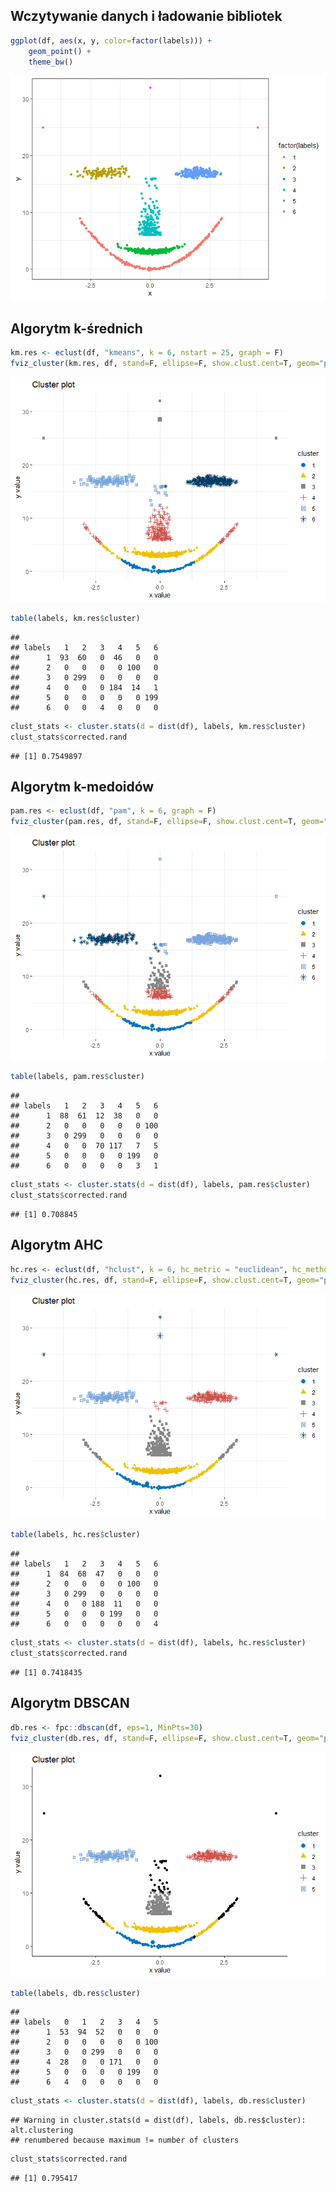 Wczytywanie danych i ładowanie bibliotek
----------------------------------------

``` r
ggplot(df, aes(x, y, color=factor(labels))) + 
    geom_point() + 
    theme_bw()
```

![](grupowanie_files/figure-markdown_github/sum-1.png)

Algorytm k-średnich
-------------------

``` r
km.res <- eclust(df, "kmeans", k = 6, nstart = 25, graph = F)
fviz_cluster(km.res, df, stand=F, ellipse=F, show.clust.cent=T, geom="point", palette = "jco", ggtheme = theme_minimal())
```

![](grupowanie_files/figure-markdown_github/k_mean-1.png)

``` r
table(labels, km.res$cluster)
```

    ##       
    ## labels   1   2   3   4   5   6
    ##      1  93  60   0  46   0   0
    ##      2   0   0   0   0 100   0
    ##      3   0 299   0   0   0   0
    ##      4   0   0   0 184  14   1
    ##      5   0   0   0   0   0 199
    ##      6   0   0   4   0   0   0

``` r
clust_stats <- cluster.stats(d = dist(df), labels, km.res$cluster)
clust_stats$corrected.rand
```

    ## [1] 0.7549897

Algorytm k-medoidów
-------------------

``` r
pam.res <- eclust(df, "pam", k = 6, graph = F)
fviz_cluster(pam.res, df, stand=F, ellipse=F, show.clust.cent=T, geom="point", palette = "jco", ggtheme = theme_minimal())
```

![](grupowanie_files/figure-markdown_github/k_m-1.png)

``` r
table(labels, pam.res$cluster)
```

    ##       
    ## labels   1   2   3   4   5   6
    ##      1  88  61  12  38   0   0
    ##      2   0   0   0   0   0 100
    ##      3   0 299   0   0   0   0
    ##      4   0   0  70 117   7   5
    ##      5   0   0   0   0 199   0
    ##      6   0   0   0   0   3   1

``` r
clust_stats <- cluster.stats(d = dist(df), labels, pam.res$cluster)
clust_stats$corrected.rand
```

    ## [1] 0.708845

Algorytm AHC
------------

``` r
hc.res <- eclust(df, "hclust", k = 6, hc_metric = "euclidean", hc_method = "ward.D2", graph = F)
fviz_cluster(hc.res, df, stand=F, ellipse=F, show.clust.cent=T, geom="point", palette = "jco", ggtheme = theme_minimal())
```

![](grupowanie_files/figure-markdown_github/ahc-1.png)

``` r
table(labels, hc.res$cluster)
```

    ##       
    ## labels   1   2   3   4   5   6
    ##      1  84  68  47   0   0   0
    ##      2   0   0   0   0 100   0
    ##      3   0 299   0   0   0   0
    ##      4   0   0 188  11   0   0
    ##      5   0   0   0 199   0   0
    ##      6   0   0   0   0   0   4

``` r
clust_stats <- cluster.stats(d = dist(df), labels, hc.res$cluster)
clust_stats$corrected.rand
```

    ## [1] 0.7418435

Algorytm DBSCAN
---------------

``` r
db.res <- fpc::dbscan(df, eps=1, MinPts=30)
fviz_cluster(db.res, df, stand=F, ellipse=F, show.clust.cent=T, geom="point", palette="jco", ggtheme= theme_classic())
```

![](grupowanie_files/figure-markdown_github/dbscan-1.png)

``` r
table(labels, db.res$cluster)
```

    ##       
    ## labels   0   1   2   3   4   5
    ##      1  53  94  52   0   0   0
    ##      2   0   0   0   0   0 100
    ##      3   0   0 299   0   0   0
    ##      4  28   0   0 171   0   0
    ##      5   0   0   0   0 199   0
    ##      6   4   0   0   0   0   0

``` r
clust_stats <- cluster.stats(d = dist(df), labels, db.res$cluster)
```

    ## Warning in cluster.stats(d = dist(df), labels, db.res$cluster): alt.clustering
    ## renumbered because maximum != number of clusters

``` r
clust_stats$corrected.rand
```

    ## [1] 0.795417
